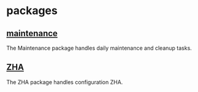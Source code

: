 # packages

## [maintenance](./maintenance.yaml)

The Maintenance package handles daily maintenance and cleanup tasks.

## [ZHA](./zha.yaml)

The ZHA package handles configuration ZHA.
